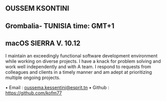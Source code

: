 OUSSEM KSONTINI
-----------------------------------------------------------------------------------------------------------------------------------------

Grombalia- TUNISIA     time: GMT+1
-----------------------------------------------------------------------------------------------------------------------------------------
macOS SIERRA V. 10.12
-----------------------------------------------------------------------------------------------------------------------------------------



I maintain an exceedingly functional software development environment while working on diverse projects.
I have a knack for problem solving and work well independently and with A team. 
I respond to requests from colleagues and clients in a timely manner and am adept at prioritizing multiple ongoing projects.

•	Email : oussema.kessentini@esprit.tn
•	Github : https://github.com/kofm77
